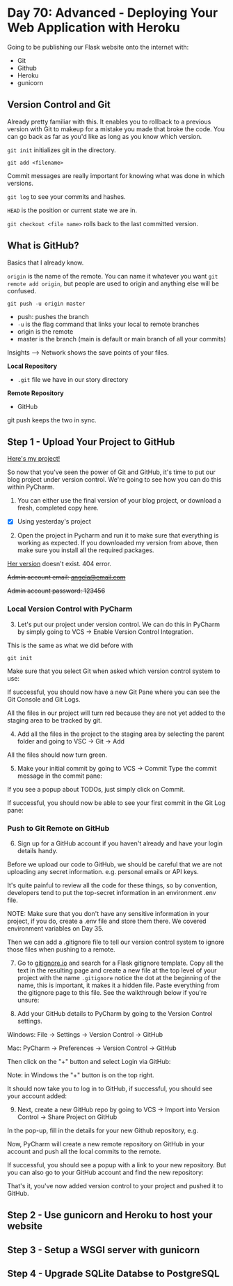 # Day 70: Advanced - Deploying Your Web Application with Heroku
Going to be publishing our Flask website onto the internet with:
- Git
- Github
- Heroku
- gunicorn

## Version Control and Git
Already pretty familiar with this. It enables you to rollback to a previous version with Git to makeup for a mistake you made that broke the code. You can go back as far as you'd like as long as you know which version.

`git init` initializes git in the directory.

`git add <filename>`

Commit messages are really important for knowing what was done in which versions.

`git log` to see your commits and hashes.

`HEAD` is the position or current state we are in.

`git checkout <file name>` rolls back to the last committed version.
## What is GitHub?
Basics that I already know.

`origin` is the name of the remote. You can name it whatever you want `git remote add origin`, but people are used to origin and anything else will be confused.

`git push -u origin master`
- push: pushes the branch
- `-u` is the flag command that links your local to remote branches
- origin is the remote
- master is the branch (main is default or main branch of all your commits)

Insights --> Network shows the save points of your files.

**Local Repository**
- `.git` file we have in our story directory

**Remote Repository**
- GitHub

git push keeps the two in sync.

## Step 1 - Upload Your Project to GitHub

[Here's my project!](https://github.com/Joshua-Jenkins33/blog_site)

So now that you've seen the power of Git and GitHub, it's time to put our blog project under version control. We're going to see how you can do this within PyCharm.

1. You can either use the final version of your blog project, or download a fresh, completed copy here.

- [x] Using yesterday's project

2. Open the project in Pycharm and run it to make sure that everything is working as expected. If you downloaded my version from above, then make sure you install all the required packages.

[Her version](https://repl.it/@appbrewery/blog-with-users-end.zip) doesn't exist. 404 error. 

~~Admin account email: angela@email.com~~

~~Admin account password: 123456~~

### Local Version Control with PyCharm
3. Let's put our project under version control. We can do this in PyCharm by simply going to VCS -> Enable Version Control Integration.

This is the same as what we did before with

`git init`

Make sure that you select Git when asked which version control system to use:

If successful, you should now have a new Git Pane where you can see the Git Console and Git Logs.

All the files in our project will turn red because they are not yet added to the staging area to be tracked by git.

4. Add all the files in the project to the staging area by selecting the parent folder and going to VSC -> Git -> Add

All the files should now turn green.

5. Make your initial commit by going to VCS ->  Commit
Type the commit message in the commit pane:

If you see a popup about TODOs, just simply click on Commit.

If successful, you should now be able to see your first commit in the Git Log pane:

### Push to Git Remote on GitHub
6. Sign up for a GitHub account if you haven't already and have your login details handy.

Before we upload our code to GitHub, we should be careful that we are not uploading any secret information. e.g. personal emails or API keys.

It's quite painful to review all the code for these things, so by convention, developers tend to put the top-secret information in an environment .env file.

NOTE: Make sure that you don't have any sensitive information in your project, if you do, create a .env file and store them there. We covered environment variables on Day 35.

Then we can add a .gitignore file to tell our version control system to ignore those files when pushing to a remote.

7. Go to [gitignore.io](https://gitignore.io/) and search for a Flask gitignore template. Copy all the text in the resulting page and create a new file at the top level of your project with the name `.gitignore` notice the dot at the beginning of the name, this is important, it makes it a hidden file. Paste everything from the gitignore page to this file. See the walkthrough below if you're unsure:

8. Add your GitHub details to PyCharm by going to the Version Control settings.

Windows: File -> Settings -> Version Control -> GitHub

Mac: PyCharm -> Preferences -> Version Control -> GitHub

Then click on the "+" button and select Login via GitHub:

Note: in Windows the "+" button is on the top right.

It should now take you to log in to GitHub, if successful, you should see your account added:

9. Next, create a new GitHub repo by going to VCS -> Import into Version Control -> Share Project on GitHub

In the pop-up, fill in the details for your new Github repository, e.g.

Now, PyCharm will create a new remote repository on GitHub in your account and push all the local commits to the remote.

If successful, you should see a popup with a link to your new repository. But you can also go to your GitHub account and find the new repository:

That's it, you've now added version control to your project and pushed it to GitHub. 

## Step 2 - Use gunicorn and Heroku to host your website

## Step 3 - Setup a WSGI server with gunicorn

## Step 4 - Upgrade SQLite Databse to PostgreSQL